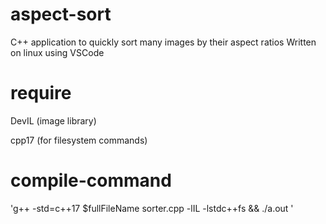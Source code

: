 # aspect-sort
C++ application to quickly sort many images by their aspect ratios
Written on linux using VSCode

# require
DevIL (image library)

cpp17 (for filesystem commands)

# compile-command
'g++ -std=c++17 $fullFileName sorter.cpp -lIL -lstdc++fs && ./a.out '
